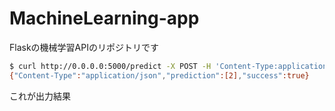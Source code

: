 # MachineLearning-app

Flaskの機械学習APIのリポジトリです

```bash
$ curl http://0.0.0.0:5000/predict -X POST -H 'Content-Type:application/json' -d '{"feature":[1, 1, 1, 1]}'
{"Content-Type":"application/json","prediction":[2],"success":true}
```
これが出力結果
